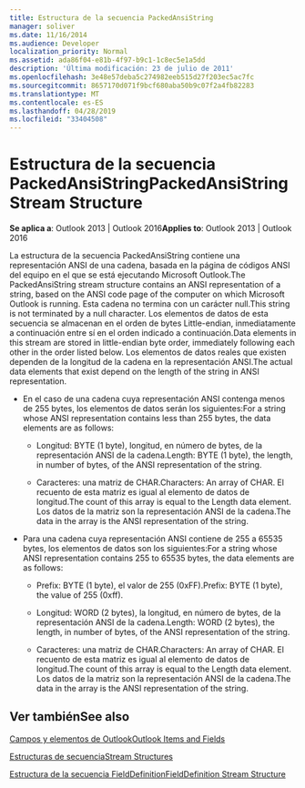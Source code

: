 ```yaml
---
title: Estructura de la secuencia PackedAnsiString
manager: soliver
ms.date: 11/16/2014
ms.audience: Developer
localization_priority: Normal
ms.assetid: ada86f04-e81b-4f97-b9c1-1c8ec5e1a5dd
description: 'Última modificación: 23 de julio de 2011'
ms.openlocfilehash: 3e48e57deba5c274982eeb515d27f203ec5ac7fc
ms.sourcegitcommit: 8657170d071f9bcf680aba50b9c07f2a4fb82283
ms.translationtype: MT
ms.contentlocale: es-ES
ms.lasthandoff: 04/28/2019
ms.locfileid: "33404508"
---
```

# <a name="packedansistring-stream-structure"></a><span data-ttu-id="7810f-103">Estructura de la secuencia PackedAnsiString</span><span class="sxs-lookup"><span data-stu-id="7810f-103">PackedAnsiString Stream Structure</span></span>

  
  
<span data-ttu-id="7810f-104">**Se aplica a**: Outlook 2013 | Outlook 2016</span><span class="sxs-lookup"><span data-stu-id="7810f-104">**Applies to**: Outlook 2013 | Outlook 2016</span></span> 
  
<span data-ttu-id="7810f-105">La estructura de la secuencia PackedAnsiString contiene una representación ANSI de una cadena, basada en la página de códigos ANSI del equipo en el que se está ejecutando Microsoft Outlook.</span><span class="sxs-lookup"><span data-stu-id="7810f-105">The PackedAnsiString stream structure contains an ANSI representation of a string, based on the ANSI code page of the computer on which Microsoft Outlook is running.</span></span> <span data-ttu-id="7810f-106">Esta cadena no termina con un carácter null.</span><span class="sxs-lookup"><span data-stu-id="7810f-106">This string is not terminated by a null character.</span></span> <span data-ttu-id="7810f-107">Los elementos de datos de esta secuencia se almacenan en el orden de bytes Little-endian, inmediatamente a continuación entre sí en el orden indicado a continuación.</span><span class="sxs-lookup"><span data-stu-id="7810f-107">Data elements in this stream are stored in little-endian byte order, immediately following each other in the order listed below.</span></span> <span data-ttu-id="7810f-108">Los elementos de datos reales que existen dependen de la longitud de la cadena en la representación ANSI.</span><span class="sxs-lookup"><span data-stu-id="7810f-108">The actual data elements that exist depend on the length of the string in ANSI representation.</span></span>
  
- <span data-ttu-id="7810f-109">En el caso de una cadena cuya representación ANSI contenga menos de 255 bytes, los elementos de datos serán los siguientes:</span><span class="sxs-lookup"><span data-stu-id="7810f-109">For a string whose ANSI representation contains less than 255 bytes, the data elements are as follows:</span></span>
    
  - <span data-ttu-id="7810f-110">Longitud: BYTE (1 byte), longitud, en número de bytes, de la representación ANSI de la cadena.</span><span class="sxs-lookup"><span data-stu-id="7810f-110">Length: BYTE (1 byte), the length, in number of bytes, of the ANSI representation of the string.</span></span>
    
  - <span data-ttu-id="7810f-111">Caracteres: una matriz de CHAR.</span><span class="sxs-lookup"><span data-stu-id="7810f-111">Characters: An array of CHAR.</span></span> <span data-ttu-id="7810f-112">El recuento de esta matriz es igual al elemento de datos de longitud.</span><span class="sxs-lookup"><span data-stu-id="7810f-112">The count of this array is equal to the Length data element.</span></span> <span data-ttu-id="7810f-113">Los datos de la matriz son la representación ANSI de la cadena.</span><span class="sxs-lookup"><span data-stu-id="7810f-113">The data in the array is the ANSI representation of the string.</span></span>
    
- <span data-ttu-id="7810f-114">Para una cadena cuya representación ANSI contiene de 255 a 65535 bytes, los elementos de datos son los siguientes:</span><span class="sxs-lookup"><span data-stu-id="7810f-114">For a string whose ANSI representation contains 255 to 65535 bytes, the data elements are as follows:</span></span>
    
  - <span data-ttu-id="7810f-115">Prefix: BYTE (1 byte), el valor de 255 (0xFF).</span><span class="sxs-lookup"><span data-stu-id="7810f-115">Prefix: BYTE (1 byte), the value of 255 (0xff).</span></span>
    
  - <span data-ttu-id="7810f-116">Longitud: WORD (2 bytes), la longitud, en número de bytes, de la representación ANSI de la cadena.</span><span class="sxs-lookup"><span data-stu-id="7810f-116">Length: WORD (2 bytes), the length, in number of bytes, of the ANSI representation of the string.</span></span>
    
  - <span data-ttu-id="7810f-117">Caracteres: una matriz de CHAR.</span><span class="sxs-lookup"><span data-stu-id="7810f-117">Characters: An array of CHAR.</span></span> <span data-ttu-id="7810f-118">El recuento de esta matriz es igual al elemento de datos de longitud.</span><span class="sxs-lookup"><span data-stu-id="7810f-118">The count of this array is equal to the Length data element.</span></span> <span data-ttu-id="7810f-119">Los datos de la matriz son la representación ANSI de la cadena.</span><span class="sxs-lookup"><span data-stu-id="7810f-119">The data in the array is the ANSI representation of the string.</span></span>
    
## <a name="see-also"></a><span data-ttu-id="7810f-120">Ver también</span><span class="sxs-lookup"><span data-stu-id="7810f-120">See also</span></span>



[<span data-ttu-id="7810f-121">Campos y elementos de Outlook</span><span class="sxs-lookup"><span data-stu-id="7810f-121">Outlook Items and Fields</span></span>](outlook-items-and-fields.md)
  
[<span data-ttu-id="7810f-122">Estructuras de secuencia</span><span class="sxs-lookup"><span data-stu-id="7810f-122">Stream Structures</span></span>](stream-structures.md)
  
[<span data-ttu-id="7810f-123">Estructura de la secuencia FieldDefinition</span><span class="sxs-lookup"><span data-stu-id="7810f-123">FieldDefinition Stream Structure</span></span>](fielddefinition-stream-structure.md)

